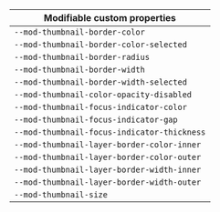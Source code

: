 | Modifiable custom properties                |
| ------------------------------------------- |
| `--mod-thumbnail-border-color`              |
| `--mod-thumbnail-border-color-selected`     |
| `--mod-thumbnail-border-radius`             |
| `--mod-thumbnail-border-width`              |
| `--mod-thumbnail-border-width-selected`     |
| `--mod-thumbnail-color-opacity-disabled`    |
| `--mod-thumbnail-focus-indicator-color`     |
| `--mod-thumbnail-focus-indicator-gap`       |
| `--mod-thumbnail-focus-indicator-thickness` |
| `--mod-thumbnail-layer-border-color-inner`  |
| `--mod-thumbnail-layer-border-color-outer`  |
| `--mod-thumbnail-layer-border-width-inner`  |
| `--mod-thumbnail-layer-border-width-outer`  |
| `--mod-thumbnail-size`                      |
